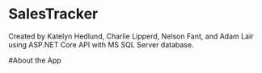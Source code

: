 # SalesTracker

Created by Katelyn Hedlund, Charlie Lipperd, Nelson Fant, and Adam Lair using ASP.NET Core API with MS SQL Server database.

#About the App
